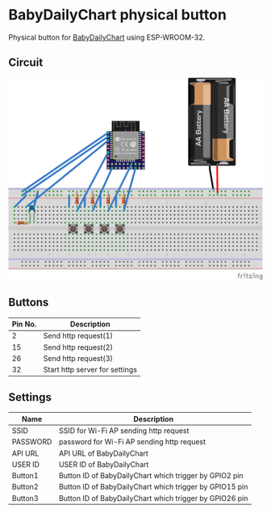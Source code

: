 # BabyDailyChart physical button

Physical button for [BabyDailyChart](https://babydailychart.firebaseapp.com) using ESP-WROOM-32.

## Circuit

![circuit](./circuit.png)

## Buttons

| Pin No. | Description |
|---|---|
|  2 | Send http request(1) |
| 15 | Send http request(2) |
| 26 | Send http request(3) |
| 32 | Start http server for settings |

## Settings

| Name | Description |
|---|---|
| SSID | SSID for Wi-Fi AP sending http request|
| PASSWORD | password for Wi-Fi AP sending http request|
| API URL | API URL of BabyDailyChart |
| USER ID | USER ID of BabyDailyChart |
| Button1 | Button ID of BabyDailyChart which trigger by GPIO2 pin |
| Button2 | Button ID of BabyDailyChart which trigger by GPIO15 pin |
| Button3 | Button ID of BabyDailyChart which trigger by GPIO26 pin |
